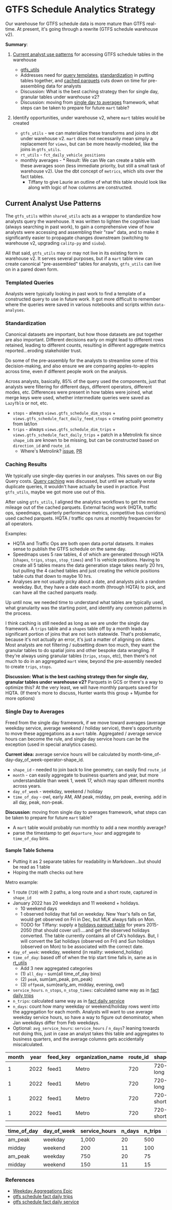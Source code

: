 # GTFS Schedule Analytics Strategy

Our warehouse for GTFS schedule data is more mature than GTFS real-time. At present, it's going through a rewrite (GTFS schedule warehouse v2). 

**Summary**:
1. [Current analyst use patterns](#current-analyst-use-patterns) for accessing GTFS schedule tables in the warehouse
    * [gtfs_utils](https://github.com/cal-itp/data-analyses/blob/main/_shared_utils/shared_utils/gtfs_utils.py)
    * Addresses need for [query templates](#templated-queries), [standardization](#standardization) in putting tables together, and [cached parquets](#caching-results) cuts down on time for pre-assembling data for analysts
    * Discussion: What is the best caching strategy then for single day, granular tables under warehouse v2?   
    * Discussion: moving from [single day to averages](#single-day-to-averages) framework, what steps can be taken to prepare for future `mart` table?
              
1. Identify opportunities, under warehouse v2, where `mart` tables would be created
    * `gtfs_utils` - we can materialize these transforms and joins in dbt under warehouse v2. `mart` does not necessarily mean simply a replacement for `views`, but can be more heavily-modeled, like the joins in `gtfs_utils`. 
    * `rt_utils` - `fct_daily_vehicle_positions`
    * monthly averages -  * Result: We can We can create a table with these averages soon (less immediate priority, but still a small task of warehouse v2). Use the dbt concept of `metrics`, which sits over the fact tables.
        * Tiffany to give Laurie an outline of what this table should look like along with logic of how columns are constructed. 
    
    
## Current Analyst Use Patterns

The `gtfs_utils` within `shared_utils` acts as a wrapper to standardize how analysts query the warehouse. It was written to lighten the cognitive load (always searching in past work), to gain a comprehensive view of how analysts were accessing and assembling their "raw" data, and to make it significantly easier to propagate changes downstream (switching to warehouse v2, upgrading `calitp-py` and `siuba`).

All that said, `gtfs_utils` may or may not live in its existing form in warehouse v2. It serves several purposes, but if a `mart` table view can create canonical "pre-assembled" tables for analysts, `gtfs_utils` can live on in a pared down form.  


### Templated Queries

Analysts were typically looking in past work to find a template of a constructed query to use in future work. It got more difficult to remember where the queries were saved in various notebooks and scripts within `data-analyses`. 

### Standardization 

Canonical datasets are important, but how those datasets are put together are also important. Different decisions early on might lead to different rows retained, leading to different counts, resulting in different aggregate metrics reported...eroding stakeholder trust. 

Do some of the pre-assembly for the analysts to streamline some of this decision-making, and also ensure we are comparing apples-to-apples across time, even if different people work on the analysis.

Across analysts, basically, 85% of the query used the components, just that analysts were filtering for different days, different operators, different modes, etc. Differences were present in how tables were joined, what merge keys were used, whether intermediate queries were saved as `LazyTbl`s or not, etc. 

* `stops` - always `views.gtfs_schedule_dim_stops` + `views.gtfs_schedule_fact_daily_feed_stops` + creating point geometry from lat/lon
* `trips` - always `views.gtfs_schedule_dim_trips` + `views.gtfs_schedule_fact_daily_trips` + patch in a Metrolink fix since `shape_id`s are known to be missing, but can be constructed based on `direction_id` and `route_id`.
    * Where's Metrolink? [issue](https://github.com/cal-itp/data-analyses/issues/289), [PR](https://github.com/cal-itp/data-analyses/pull/290)

### Caching Results

We typically use single-day queries in our analyses. This saves on our Big Query costs. [Query caching](https://cal-itp.slack.com/archives/C01FNDG1ZPA/p1660577985253819?thread_ts=1660059469.106639&cid=C01FNDG1ZPA) was discussed, but until we actually wrote duplicate queries, it wouldn't have actually be used in practice. Post `gtfs_utils`, maybe we got more use out of this.

After using `gtfs_utils`, I aligned the analytics workflows to get the most mileage out of the cached parquets. External facing work (HQTA, traffic ops, speedmaps, quarterly performance metrics, competitive bus corridors) used cached parquets. HQTA / traffic ops runs at monthly frequencies for all operators. 

Examples:
* HQTA and Traffic Ops are both open data portal datasets. It makes sense to publish the GTFS schedule on the same day. 
* Speedmaps uses 5 raw tables, 4 of which are generated through HQTA (`shapes`, `trips`, `stops`, `stop_times`) and 1 is vehicle positions. Having to create all 5 tables means the data generation stage takes nearly 20 hrs, but pulling the 4 cached tables and just creating the vehicle positions table cuts that down to maybe 10 hrs. 
* Analyses are not usually picky about a date, and analysts pick a random weekday. But, they have a date each month (through HQTA) to pick, and can have all the cached parquets ready.

Up until now, we needed  time to understand what tables are typically used, what granularity was the starting point, and identify any common patterns in the process. 

I think caching is still needed as long as we are under the single day framework. A `trips` table and a `shapes` table off by a month leads a significant portion of joins that are not `both` statewide. That's problematic, because it's not actually an error, it's just a matter of aligning on dates. Most analysts are not filtering / subsetting down too much, they want the granular tables to do spatial joins and other bespoke data wrangling. If they're always using granular tables (`trips`, `stops`, etc), then there's not much to do in an aggregated `mart` view, beyond the pre-assembly needed to create `trips`, `stops`. 

**Discussion: What is the best caching strategy then for single day, granular tables under warehouse v2?** Parquets in GCS or there's a way to optimize this? At the very least, we will have monthly parquets saved for HQTA. (If there's more to discuss, Hunter wants this group + Mjumbe for more options)

### Single Day to Averages

Freed from the single day framework, if we move toward averages (average weekday service, average weekend / holiday service), there's opportunity to move these aggregations as a `mart` table. Aggregated / average service hours can become the rule, and single day service hours can be the exception (used in special analytics cases).

**Current idea:** average service hours will be calculated by month-time_of-day-day_of_week-operator-shape_id.

* `shape_id` - needed to join back to line geometry, can easily find `route_id`
* `month` - can easily aggregate to business quarters and year, but more understandable than week 1, week 17, which may span different months across years.
* `day_of_week` - weekday, weekend / holiday 
* `time_of_day` - owl, early AM, AM peak, midday, pm peak, evening. add in all day, peak, non-peak. 

**Discussion**: moving from single day to averages framework, what steps can be taken to prepare for future `mart` table?
* A `mart` table would probably run monthly to add a new monthly average?
* parse the timestamp to get `departure_hour` and aggregate to `time_of_day` bins. 

#### Sample Table Schema

* Putting it as 2 separate tables for readability in Markdown...but should be read as 1 table
* Hoping the math checks out here

Metro example:
* 1 route (`720`) with 2 paths, a long route and a short route, captured in `shape_id`
* January 2022 has 20 weekdays and 11 weekend + holidays. 
    * 10 weekend days
    * 1 observed holiday that fall on weekday. New Year's falls on Sat, would get observed on Fri in Dec, but MLK always falls on Mon.
    * TODO for Tiffany: supply a [holidays parquet table](./holidays.parquet) for years 2015-2050 (that should cover us!)....and get the observed holidays converted. The table currently contains all of CA's holidays. But, I will convert the Sat holidays (observed on Fri) and Sun holidays (observed on Mon) to be associated with the correct date.
* `day_of_week`: weekday, weekend (in reality: weekend_holiday) 
* `time_of_day`: based off of when the trip start time falls in, same as in [rt_utils](https://github.com/cal-itp/data-analyses/blob/main/_shared_utils/shared_utils/rt_utils.py#L567-L583)
    * Add 3 new aggregated categories
    * (1) `all_day` - sum(all time_of_day bins)
    * (2) `peak`, sum(am_peak, pm_peak)
    * (3) `offpeak`, sum(early_am, midday, evening, owl)
* `service_hours`. `n_stops`, `n_stop_times`:  calculated same way as in [fact daily trips](https://github.com/cal-itp/data-infra/blob/main/warehouse/models/gtfs_views/gtfs_schedule_fact_daily_trips.sql)
* `n_trips`: calculated same way as in [fact daily service](https://github.com/cal-itp/data-infra/blob/main/warehouse/models/gtfs_views/gtfs_schedule_fact_daily_service.sql)
* `n_days`: count how many weekday or weekend/holiday rows went into the aggregation for each month. Analysts will want to use average weekday service hours, so have a way to figure out denominator, when Jan weekdays differ from Feb weekdays. 
* Optional: `avg_service_hours`: `service_hours` / `n_days`? leaning towards not doing this, just in case an analyst takes this table and aggregates to business quarters, and the average columns gets accidentally miscalculated. 


| month | year | feed_key | organization_name | route_id | shape_id  |
|-------|------|----------|-------------------|----------|-----------|
|   1   | 2022 |  feed1   |      Metro        |   720    | 720-long  |
|   1   | 2022 |  feed1   |      Metro        |   720    | 720-long  |
|   1   | 2022 |  feed1   |      Metro        |   720    | 720-short |
|   1   | 2022 |  feed1   |      Metro        |   720    | 720-short |


| time_of_day | day_of_week | service_hours | n_days | n_trips | n_stops | n_stop_times |
|-------------|-------------|---------------|--------|---------|---------|--------------|
|   am_peak   |   weekday   |   1,000       |  20    |   500   |   50    |    25,000    |
|   midday    |   weekend   |    200        |  11    |   100   |   50    |     5,000    |
|   am_peak   |   weekday   |    750        |  20    |    75   |   30    |     2,250    |
|   midday    |   weekend   |    150        |  11    |    15   |   30    |       450    |



### References
* [Weekday Aggregations Epic](https://github.com/cal-itp/data-analyses/issues/512)
* [gtfs schedule fact daily trips](https://github.com/cal-itp/data-infra/blob/main/warehouse/models/gtfs_views/gtfs_schedule_fact_daily_trips.sql)
* [gtfs schedule fact daily service](https://github.com/cal-itp/data-infra/blob/main/warehouse/models/gtfs_views/gtfs_schedule_fact_daily_service.sql)
